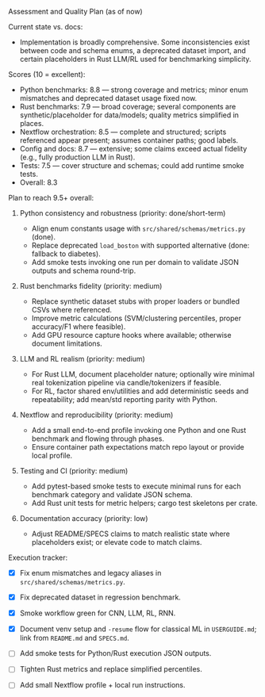 Assessment and Quality Plan (as of now)

Current state vs. docs:
- Implementation is broadly comprehensive. Some inconsistencies exist between code and schema enums, a deprecated dataset import, and certain placeholders in Rust LLM/RL used for benchmarking simplicity.

Scores (10 = excellent):
- Python benchmarks: 8.8 — strong coverage and metrics; minor enum mismatches and deprecated dataset usage fixed now.
- Rust benchmarks: 7.9 — broad coverage; several components are synthetic/placeholder for data/models; quality metrics simplified in places.
- Nextflow orchestration: 8.5 — complete and structured; scripts referenced appear present; assumes container paths; good labels.
- Config and docs: 8.7 — extensive; some claims exceed actual fidelity (e.g., fully production LLM in Rust).
- Tests: 7.5 — cover structure and schemas; could add runtime smoke tests.
- Overall: 8.3

Plan to reach 9.5+ overall:
1) Python consistency and robustness (priority: done/short-term)
   - Align enum constants usage with `src/shared/schemas/metrics.py` (done).
   - Replace deprecated `load_boston` with supported alternative (done: fallback to diabetes).
   - Add smoke tests invoking one run per domain to validate JSON outputs and schema round-trip.

2) Rust benchmarks fidelity (priority: medium)
   - Replace synthetic dataset stubs with proper loaders or bundled CSVs where referenced.
   - Improve metric calculations (SVM/clustering percentiles, proper accuracy/F1 where feasible).
   - Add GPU resource capture hooks where available; otherwise document limitations.

3) LLM and RL realism (priority: medium)
   - For Rust LLM, document placeholder nature; optionally wire minimal real tokenization pipeline via candle/tokenizers if feasible.
   - For RL, factor shared env/utilities and add deterministic seeds and repeatability; add mean/std reporting parity with Python.

4) Nextflow and reproducibility (priority: medium)
   - Add a small end-to-end profile invoking one Python and one Rust benchmark and flowing through phases.
   - Ensure container path expectations match repo layout or provide local profile.

5) Testing and CI (priority: medium)
   - Add pytest-based smoke tests to execute minimal runs for each benchmark category and validate JSON schema.
   - Add Rust unit tests for metric helpers; cargo test skeletons per crate.

6) Documentation accuracy (priority: low)
   - Adjust README/SPECS claims to match realistic state where placeholders exist; or elevate code to match claims.

Execution tracker:
- [x] Fix enum mismatches and legacy aliases in `src/shared/schemas/metrics.py`.
- [x] Fix deprecated dataset in regression benchmark.
- [x] Smoke workflow green for CNN, LLM, RL, RNN.
- [x] Document venv setup and `-resume` flow for classical ML in `USERGUIDE.md`; link from `README.md` and `SPECS.md`.
- [ ] Add smoke tests for Python/Rust execution JSON outputs.
- [ ] Tighten Rust metrics and replace simplified percentiles.
- [ ] Add small Nextflow profile + local run instructions.


